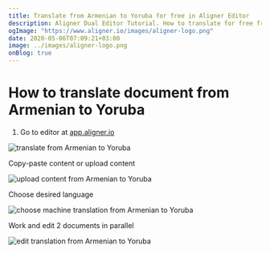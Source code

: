 ```yaml
---
title: Translate from Armenian to Yoruba for free in Aligner Editor
description: Aligner Dual Editor Tutorial. How to translate for free from Armenian to Yoruba. Aligner is multilingual document management platform. 
ogImage: "https://www.aligner.io/images/aligner-logo.png"
date: 2020-05-06T07:09:21+03:00
image: ../images/aligner-logo.png
onBlog: true
---
```


# How to translate document from Armenian to Yoruba

1. Go to editor at [app.aligner.io](https://app.aligner.io "Aligner App web page")

![translate from Armenian to Yoruba](../aligner-blank-editor.png "translate from Armenian to Yoruba")

Copy-paste content or upload content

![upload content from Armenian to Yoruba](../aligner-uploaded-document.png "upload content from Armenian to Yoruba")

Choose desired language

![choose machine translation from Armenian to Yoruba](../aligner-language-dropdown.png "choose machine translation from Armenian to Yoruba")

Work and edit 2 documents in parallel

![edit translation from Armenian to Yoruba](../aligner-double-sitded-editor.png "edit translation from Armenian to Yoruba")

